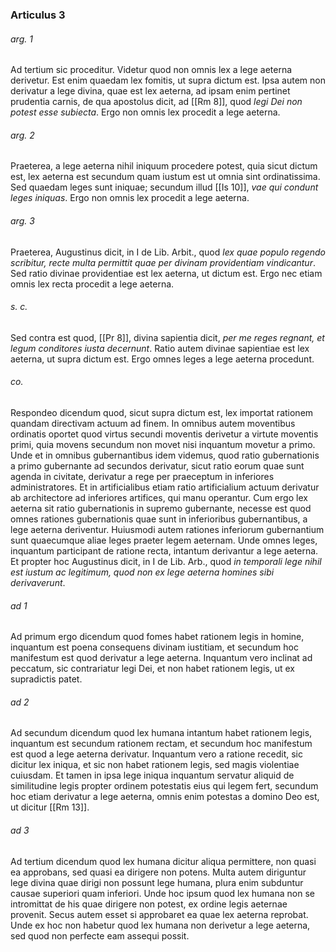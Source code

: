### Articulus 3

###### arg. 1
Ad tertium sic proceditur. Videtur quod non omnis lex a lege aeterna derivetur. Est enim quaedam lex fomitis, ut supra dictum est. Ipsa autem non derivatur a lege divina, quae est lex aeterna, ad ipsam enim pertinet prudentia carnis, de qua apostolus dicit, ad [[Rm 8]], quod *legi Dei non potest esse subiecta*. Ergo non omnis lex procedit a lege aeterna.

###### arg. 2
Praeterea, a lege aeterna nihil iniquum procedere potest, quia sicut dictum est, lex aeterna est secundum quam iustum est ut omnia sint ordinatissima. Sed quaedam leges sunt iniquae; secundum illud [[Is 10]], *vae qui condunt leges iniquas*. Ergo non omnis lex procedit a lege aeterna.

###### arg. 3
Praeterea, Augustinus dicit, in I de Lib. Arbit., quod *lex quae populo regendo scribitur, recte multa permittit quae per divinam providentiam vindicantur*. Sed ratio divinae providentiae est lex aeterna, ut dictum est. Ergo nec etiam omnis lex recta procedit a lege aeterna.

###### s. c.
Sed contra est quod, [[Pr 8]], divina sapientia dicit, *per me reges regnant, et legum conditores iusta decernunt*. Ratio autem divinae sapientiae est lex aeterna, ut supra dictum est. Ergo omnes leges a lege aeterna procedunt.

###### co.
Respondeo dicendum quod, sicut supra dictum est, lex importat rationem quandam directivam actuum ad finem. In omnibus autem moventibus ordinatis oportet quod virtus secundi moventis derivetur a virtute moventis primi, quia movens secundum non movet nisi inquantum movetur a primo. Unde et in omnibus gubernantibus idem videmus, quod ratio gubernationis a primo gubernante ad secundos derivatur, sicut ratio eorum quae sunt agenda in civitate, derivatur a rege per praeceptum in inferiores administratores. Et in artificialibus etiam ratio artificialium actuum derivatur ab architectore ad inferiores artifices, qui manu operantur. Cum ergo lex aeterna sit ratio gubernationis in supremo gubernante, necesse est quod omnes rationes gubernationis quae sunt in inferioribus gubernantibus, a lege aeterna deriventur. Huiusmodi autem rationes inferiorum gubernantium sunt quaecumque aliae leges praeter legem aeternam. Unde omnes leges, inquantum participant de ratione recta, intantum derivantur a lege aeterna. Et propter hoc Augustinus dicit, in I de Lib. Arb., quod *in temporali lege nihil est iustum ac legitimum, quod non ex lege aeterna homines sibi derivaverunt*.

###### ad 1
Ad primum ergo dicendum quod fomes habet rationem legis in homine, inquantum est poena consequens divinam iustitiam, et secundum hoc manifestum est quod derivatur a lege aeterna. Inquantum vero inclinat ad peccatum, sic contrariatur legi Dei, et non habet rationem legis, ut ex supradictis patet.

###### ad 2
Ad secundum dicendum quod lex humana intantum habet rationem legis, inquantum est secundum rationem rectam, et secundum hoc manifestum est quod a lege aeterna derivatur. Inquantum vero a ratione recedit, sic dicitur lex iniqua, et sic non habet rationem legis, sed magis violentiae cuiusdam. Et tamen in ipsa lege iniqua inquantum servatur aliquid de similitudine legis propter ordinem potestatis eius qui legem fert, secundum hoc etiam derivatur a lege aeterna, omnis enim potestas a domino Deo est, ut dicitur [[Rm 13]].

###### ad 3
Ad tertium dicendum quod lex humana dicitur aliqua permittere, non quasi ea approbans, sed quasi ea dirigere non potens. Multa autem diriguntur lege divina quae dirigi non possunt lege humana, plura enim subduntur causae superiori quam inferiori. Unde hoc ipsum quod lex humana non se intromittat de his quae dirigere non potest, ex ordine legis aeternae provenit. Secus autem esset si approbaret ea quae lex aeterna reprobat. Unde ex hoc non habetur quod lex humana non derivetur a lege aeterna, sed quod non perfecte eam assequi possit.

